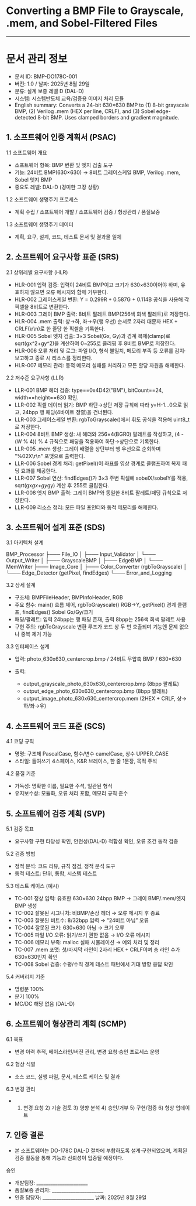# Converting a BMP File to Grayscale, .mem, and Sobel-Filtered Files
---
# 문서 관리 정보

* 문서 ID: BMP-DO178C-001
* 버전: 1.0 / 날짜: 2025년 8월 29일
* 분류: 설계 보증 레벨 D (DAL-D)
* 시스템: 시스템반도체 교육/검증용 이미지 처리 모듈
* English summary: Converts a 24-bit 630×630 BMP to (1) 8-bit grayscale BMP, (2) Verilog .mem (HEX per line, CRLF), and (3) Sobel edge-detected 8-bit BMP. Uses clamped borders and gradient magnitude.

## 1. 소프트웨어 인증 계획서 (PSAC)
   1.1 소프트웨어 개요

* 소프트웨어 항목: BMP 변환 및 엣지 검출 도구
* 기능: 24비트 BMP(630×630) → 8비트 그레이스케일 BMP, Verilog .mem, Sobel 엣지 BMP
* 중요도 레벨: DAL-D (경미한 고장 상황)

1.2 소프트웨어 생명주기 프로세스

* 계획 수립 / 소프트웨어 개발 / 소프트웨어 검증 / 형상관리 / 품질보증

1.3 소프트웨어 생명주기 데이터

* 계획, 요구, 설계, 코드, 테스트 문서 및 결과물 일체

## 2. 소프트웨어 요구사항 표준 (SRS)
   2.1 상위레벨 요구사항 (HLR)

* HLR-001 입력 검증: 입력이 24비트 BMP이고 크기가 630×630이어야 하며, 유효하지 않으면 오류 메시지와 함께 거부한다.
* HLR-002 그레이스케일 변환: Y = 0.299R + 0.587G + 0.114B 공식을 사용해 각 픽셀을 8비트로 변환한다.
* HLR-003 그레이 BMP 출력: 8비트 팔레트 BMP(256색 회색 팔레트)로 저장한다.
* HLR-004 .mem 출력: 상→하, 좌→우(행 우선) 순서로 2자리 대문자 HEX + CRLF(\r\n)로 한 줄당 한 픽셀을 기록한다.
* HLR-005 Sobel 엣지 검출: 3×3 Sobel(Gx, Gy)과 경계 복제(clamp)로 sqrt(gx^2+gy^2)을 계산하여 0\~255로 클리핑 후 8비트 BMP로 저장한다.
* HLR-006 오류 처리 및 로그: 파일 I/O, 형식 불일치, 메모리 부족 등 오류를 감지·보고하고 종료 시 리소스를 정리한다.
* HLR-007 메모리 관리: 동적 메모리 실패를 처리하고 모든 할당 자원을 해제한다.

2.2 저수준 요구사항 (LLR)

* LLR-001 BMP 헤더 검증: type==0x4D42("BM"), bitCount==24, width==height==630 확인.
* LLR-002 픽셀 데이터 읽기: BMP 하단→상단 저장 규칙에 따라 y=H-1…0으로 읽고, 24bpp 행 패딩(4바이트 정렬)을 건너뛴다.
* LLR-003 그레이스케일 변환: rgbToGrayscale()에서 휘도 공식을 적용해 uint8\_t로 저장한다.
* LLR-004 8비트 BMP 생성: 새 헤더와 256×4(BGR0) 팔레트를 작성하고, (4 - (W % 4)) % 4 규칙으로 패딩을 적용하여 하단→상단으로 기록한다.
* LLR-005 .mem 생성: 그레이 배열을 상단부터 행 우선으로 순회하며 "%02X\r\n" 포맷으로 출력한다.
* LLR-006 Sobel 경계 처리: getPixel()이 좌표를 영상 경계로 클램프하여 복제 패딩 효과를 제공한다.
* LLR-007 Sobel 연산: findEdges()가 3×3 주변 픽셀에 sobelX/sobelY를 적용, sqrt(gx*gx+gy*gy) 계산 후 255로 클립한다.
* LLR-008 엣지 BMP 출력: 그레이 BMP와 동일한 8비트 팔레트/패딩 규칙으로 저장한다.
* LLR-009 리소스 정리: 모든 파일 포인터와 동적 메모리를 해제한다.

## 3. 소프트웨어 설계 표준 (SDS)
   3.1 아키텍처 설계
   
BMP_Processor
├─── File_IO
│  ├─── Input_Validator
│  └─── Output_Writer
│     ├─── GrayscaleBMP
│     ├─── EdgeBMP
│     └─── MemWriter
├─── Image_Core
│  ├─── Color_Converter (rgbToGrayscale)
│  └─── Edge_Detector (getPixel, findEdges)
└─── Error_and_Logging

3.2 상세 설계

* 구조체: BMPFileHeader, BMPInfoHeader, RGB
* 주요 함수: main() 흐름 제어, rgbToGrayscale() RGB→Y, getPixel() 경계 클램프, findEdges() Sobel Gx/Gy/크기
* 패딩/팔레트: 입력 24bpp는 행 패딩 존재, 출력 8bpp는 256색 회색 팔레트 사용
* 구현 주의: rgbToGrayscale 변환 루프가 코드 상 두 번 호출되며 기능엔 문제 없으나 중복 제거 가능

3.3 인터페이스 설계

* 입력: photo\_630x630\_centercrop.bmp / 24비트 무압축 BMP / 630×630
* 출력:

  * output\_grayscale\_photo\_630x630\_centercrop.bmp (8bpp 팔레트)
  * output\_edge\_photo\_630x630\_centercrop.bmp (8bpp 팔레트)
  * output\_image\_photo\_630x630\_centercrop.mem (2HEX + CRLF, 상→하/좌→우)

## 4. 소프트웨어 코드 표준 (SCS)
   4.1 코딩 규칙

* 명명: 구조체 PascalCase, 함수/변수 camelCase, 상수 UPPER\_CASE
* 스타일: 들여쓰기 4스페이스, K\&R 브레이스, 한 줄 1문장, 목적 주석

4.2 품질 기준

* 가독성: 명확한 이름, 필요한 주석, 일관된 형식
* 유지보수성: 모듈화, 오류 처리 포함, 메모리 규칙 준수

## 5. 소프트웨어 검증 계획 (SVP)
   5.1 검증 목표

* 요구사항 구현 타당성 확인, 안전성(DAL-D) 적합성 확인, 오류 조건 동작 검증

5.2 검증 방법

* 정적 분석: 코드 리뷰, 규칙 점검, 정적 분석 도구
* 동적 테스트: 단위, 통합, 시스템 테스트

5.3 테스트 케이스 (예시)

* TC-001 정상 입력: 유효한 630×630 24bpp BMP → 그레이 BMP/.mem/엣지 BMP 생성
* TC-002 잘못된 시그니처: 비BMP/손상 헤더 → 오류 메시지 후 종료
* TC-003 잘못된 비트수: 8/32bpp 입력 → “24비트 아님” 오류
* TC-004 잘못된 크기: 630×630 아님 → 크기 오류
* TC-005 파일 I/O 오류: 읽기/쓰기 권한 없음 → I/O 오류 메시지
* TC-006 메모리 부족: malloc 실패 시뮬레이션 → 예외 처리 및 정리
* TC-007 .mem 포맷: 첫/마지막 라인이 2자리 HEX + CRLF이며 총 라인 수가 630×630인지 확인
* TC-008 Sobel 검증: 수평/수직 경계 테스트 패턴에서 기대 방향 응답 확인

5.4 커버리지 기준

* 명령문 100%
* 분기 100%
* MC/DC 해당 없음 (DAL-D)

## 6. 소프트웨어 형상관리 계획 (SCMP)
   6.1 목표

* 변경 이력 추적, 베이스라인/버전 관리, 변경 요청·승인 프로세스 운영

6.2 형상 식별

* 소스 코드, 실행 파일, 문서, 테스트 케이스 및 결과

6.3 변경 관리

* 1. 변경 요청  2) 기술 검토  3) 영향 분석  4) 승인/거부  5) 구현/검증  6) 형상 업데이트


## 7. 인증 결론

* 본 소프트웨어는 DO-178C DAL-D 절차에 부합하도록 설계·구현되었으며, 계획된 검증 활동을 통해 기능과 신뢰성이 입증될 예정이다.

승인

* 개발팀장: \_\_\_\_\_\_\_\_\_\_\_\_\_\_\_\_\_\_\_\_\_\_
* 품질보증 관리자: \_\_\_\_\_\_\_\_\_\_\_\_\_\_\_\_\_\_\_\_\_\_
* 인증 담당자: \_\_\_\_\_\_\_\_\_\_\_\_\_\_\_\_\_\_\_\_\_\_
  날짜: 2025년 8월 29일
